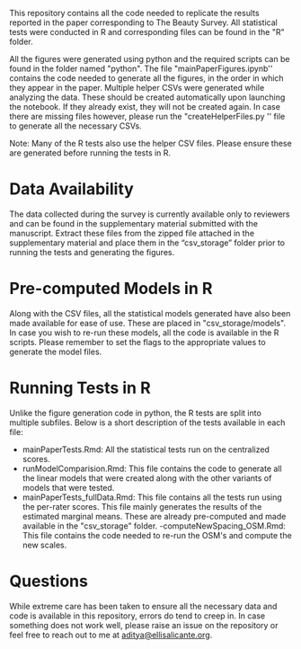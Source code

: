 This repository contains all the code needed to replicate the results reported in the paper corresponding to The Beauty Survey. All statistical tests were conducted in R and corresponding files can be found in the "R" folder.


All the figures were generated using python and the required scripts can be found in the folder named "python". The file "mainPaperFigures.ipynb'' contains the code needed to generate all the figures, in the order in which they appear in the paper. Multiple helper CSVs were generated while analyzing the data. These should be created automatically upon launching the notebook. If they already exist, they will not be created again. In case there are missing files however, please run the "createHelperFiles.py '' file to generate all the necessary CSVs.


Note: Many of the R tests also use the helper CSV files. Please ensure these are generated before running the tests in R.


# Data Availability


The data collected during the survey is currently available only to reviewers and can be found in the supplementary material submitted with the manuscript. Extract these files from the zipped file attached in the supplementary material and place them in the “csv_storage” folder prior to running the tests and generating the figures.


# Pre-computed Models in R


Along with the CSV files, all the statistical models generated have also been made available for ease of use. These are placed in "csv_storage/models". In case you wish to re-run these models, all the code is available in the R scripts. Please remember to set the flags to the appropriate values to generate the model files.


# Running Tests in R


Unlike the figure generation code in python, the R tests are split into multiple subfiles. Below is a short description of the tests available in each file:


- mainPaperTests.Rmd: All the statistical tests run on the centralized scores.
- runModelComparision.Rmd: This file contains the code to generate all the linear models that were created along with the other variants of models that were tested.
- mainPaperTests_fullData.Rmd: This file contains all the tests run using the per-rater scores. This file mainly generates the results of the estimated marginal means. These are already pre-computed and made available in the "csv_storage" folder.
-computeNewSpacing_OSM.Rmd: This file contains the code needed to re-run the OSM's and compute the new scales.


# Questions


While extreme care has been taken to ensure all the necessary data and code is available in this repository, errors do tend to creep in. In case something does not work well, please raise an issue on the repository or feel free to reach out to me at aditya@ellisalicante.org.

